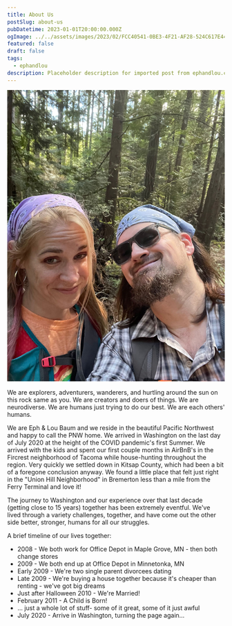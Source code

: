 ```yaml
---
title: About Us
postSlug: about-us
pubDatetime: 2023-01-01T20:00:00.000Z
ogImage: ../../assets/images/2023/02/FCC40541-0BE3-4F21-AF28-524C617E4414.jpeg
featured: false
draft: false
tags:
  - ephandlou
description: Placeholder description for imported post from ephandlou.com
---
```


![Featured Image](../../assets/images/2023/02/FCC40541-0BE3-4F21-AF28-524C617E4414.jpeg)

We are explorers, adventurers, wanderers, and hurtling around the sun on this rock same as you. We are creators and doers of things. We are neurodiverse. We are humans just trying to do our best. We are each others' humans.

We are Eph & Lou Baum and we reside in the beautiful Pacific Northwest and happy to call the PNW home. We arrived in Washington on the last day of July 2020 at the height of the COVID pandemic's first Summer. We arrived with the kids and spent our first couple months in AirBnB's in the Fircrest neighborhood of Tacoma while house-hunting throughout the region. Very quickly we settled down in Kitsap County, which had been a bit of a foregone conclusion anyway. We found a little place that felt just right in the "Union Hill Neighborhood" in Bremerton less than a mile from the Ferry Terminal and love it!

The journey to Washington and our experience over that last decade (getting close to 15 years) together has been extremely eventful. We've lived through a variety challenges, together, and have come out the other side better, stronger, humans for all our struggles.

A brief timeline of our lives together:

- 2008 - We both work for Office Depot in Maple Grove, MN - then both change stores
- 2009 - We both end up at Office Depot in Minnetonka, MN
- Early 2009 - We're two single parent divorcees dating
- Late 2009 - We're buying a house together because it's cheaper than renting - we've got big dreams
- Just after Halloween 2010 - We're Married!
- February 2011 - A Child is Born!
- ... just a whole lot of stuff- some of it great, some of it just awful
- July 2020 - Arrive in Washington, turning the page again...
